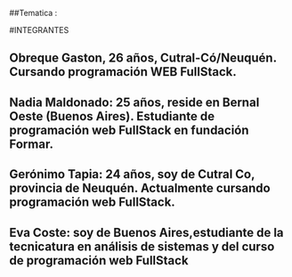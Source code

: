 ##Tematica : 


#INTEGRANTES
## Obreque Gaston, 26 años, Cutral-Có/Neuquén. Cursando programación WEB FullStack.
## Nadia Maldonado: 25 años, reside en Bernal Oeste (Buenos Aires). Estudiante de programación web FullStack en fundación Formar. 
## Gerónimo Tapia: 24 años, soy de Cutral Co, provincia de Neuquén. Actualmente cursando programación web FullStack.
## Eva Coste: soy de Buenos Aires,estudiante de la tecnicatura en análisis de sistemas y del curso de programación web FullStack